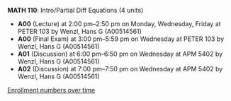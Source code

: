 **MATH 110**: Intro/Partial Diff Equations (4 units)

- **A00** (Lecture) at 2:00 pm–2:50 pm on Monday, Wednesday, Friday at PETER 103 by Wenzl, Hans G (A00514561)
- **A00** (Final Exam) at 3:00 pm–5:59 pm on Wednesday at PETER 103 by Wenzl, Hans G (A00514561)
- **A01** (Discussion) at 6:00 pm–6:50 pm on Wednesday at APM 5402 by Wenzl, Hans G (A00514561)
- **A02** (Discussion) at 7:00 pm–7:50 pm on Wednesday at APM 5402 by Wenzl, Hans G (A00514561)

[Enrollment numbers over time](./MATH110.tsv)
